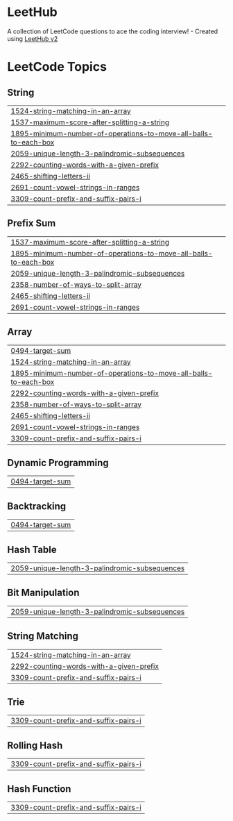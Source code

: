 # LeetHub
A collection of LeetCode questions to ace the coding interview! - Created using [LeetHub v2](https://github.com/arunbhardwaj/LeetHub-2.0)

<!---LeetCode Topics Start-->
# LeetCode Topics
## String
|  |
| ------- |
| [1524-string-matching-in-an-array](https://github.com/eclipse25/LeetHub/tree/master/1524-string-matching-in-an-array) |
| [1537-maximum-score-after-splitting-a-string](https://github.com/eclipse25/LeetHub/tree/master/1537-maximum-score-after-splitting-a-string) |
| [1895-minimum-number-of-operations-to-move-all-balls-to-each-box](https://github.com/eclipse25/LeetHub/tree/master/1895-minimum-number-of-operations-to-move-all-balls-to-each-box) |
| [2059-unique-length-3-palindromic-subsequences](https://github.com/eclipse25/LeetHub/tree/master/2059-unique-length-3-palindromic-subsequences) |
| [2292-counting-words-with-a-given-prefix](https://github.com/eclipse25/LeetHub/tree/master/2292-counting-words-with-a-given-prefix) |
| [2465-shifting-letters-ii](https://github.com/eclipse25/LeetHub/tree/master/2465-shifting-letters-ii) |
| [2691-count-vowel-strings-in-ranges](https://github.com/eclipse25/LeetHub/tree/master/2691-count-vowel-strings-in-ranges) |
| [3309-count-prefix-and-suffix-pairs-i](https://github.com/eclipse25/LeetHub/tree/master/3309-count-prefix-and-suffix-pairs-i) |
## Prefix Sum
|  |
| ------- |
| [1537-maximum-score-after-splitting-a-string](https://github.com/eclipse25/LeetHub/tree/master/1537-maximum-score-after-splitting-a-string) |
| [1895-minimum-number-of-operations-to-move-all-balls-to-each-box](https://github.com/eclipse25/LeetHub/tree/master/1895-minimum-number-of-operations-to-move-all-balls-to-each-box) |
| [2059-unique-length-3-palindromic-subsequences](https://github.com/eclipse25/LeetHub/tree/master/2059-unique-length-3-palindromic-subsequences) |
| [2358-number-of-ways-to-split-array](https://github.com/eclipse25/LeetHub/tree/master/2358-number-of-ways-to-split-array) |
| [2465-shifting-letters-ii](https://github.com/eclipse25/LeetHub/tree/master/2465-shifting-letters-ii) |
| [2691-count-vowel-strings-in-ranges](https://github.com/eclipse25/LeetHub/tree/master/2691-count-vowel-strings-in-ranges) |
## Array
|  |
| ------- |
| [0494-target-sum](https://github.com/eclipse25/LeetHub/tree/master/0494-target-sum) |
| [1524-string-matching-in-an-array](https://github.com/eclipse25/LeetHub/tree/master/1524-string-matching-in-an-array) |
| [1895-minimum-number-of-operations-to-move-all-balls-to-each-box](https://github.com/eclipse25/LeetHub/tree/master/1895-minimum-number-of-operations-to-move-all-balls-to-each-box) |
| [2292-counting-words-with-a-given-prefix](https://github.com/eclipse25/LeetHub/tree/master/2292-counting-words-with-a-given-prefix) |
| [2358-number-of-ways-to-split-array](https://github.com/eclipse25/LeetHub/tree/master/2358-number-of-ways-to-split-array) |
| [2465-shifting-letters-ii](https://github.com/eclipse25/LeetHub/tree/master/2465-shifting-letters-ii) |
| [2691-count-vowel-strings-in-ranges](https://github.com/eclipse25/LeetHub/tree/master/2691-count-vowel-strings-in-ranges) |
| [3309-count-prefix-and-suffix-pairs-i](https://github.com/eclipse25/LeetHub/tree/master/3309-count-prefix-and-suffix-pairs-i) |
## Dynamic Programming
|  |
| ------- |
| [0494-target-sum](https://github.com/eclipse25/LeetHub/tree/master/0494-target-sum) |
## Backtracking
|  |
| ------- |
| [0494-target-sum](https://github.com/eclipse25/LeetHub/tree/master/0494-target-sum) |
## Hash Table
|  |
| ------- |
| [2059-unique-length-3-palindromic-subsequences](https://github.com/eclipse25/LeetHub/tree/master/2059-unique-length-3-palindromic-subsequences) |
## Bit Manipulation
|  |
| ------- |
| [2059-unique-length-3-palindromic-subsequences](https://github.com/eclipse25/LeetHub/tree/master/2059-unique-length-3-palindromic-subsequences) |
## String Matching
|  |
| ------- |
| [1524-string-matching-in-an-array](https://github.com/eclipse25/LeetHub/tree/master/1524-string-matching-in-an-array) |
| [2292-counting-words-with-a-given-prefix](https://github.com/eclipse25/LeetHub/tree/master/2292-counting-words-with-a-given-prefix) |
| [3309-count-prefix-and-suffix-pairs-i](https://github.com/eclipse25/LeetHub/tree/master/3309-count-prefix-and-suffix-pairs-i) |
## Trie
|  |
| ------- |
| [3309-count-prefix-and-suffix-pairs-i](https://github.com/eclipse25/LeetHub/tree/master/3309-count-prefix-and-suffix-pairs-i) |
## Rolling Hash
|  |
| ------- |
| [3309-count-prefix-and-suffix-pairs-i](https://github.com/eclipse25/LeetHub/tree/master/3309-count-prefix-and-suffix-pairs-i) |
## Hash Function
|  |
| ------- |
| [3309-count-prefix-and-suffix-pairs-i](https://github.com/eclipse25/LeetHub/tree/master/3309-count-prefix-and-suffix-pairs-i) |
<!---LeetCode Topics End-->